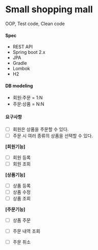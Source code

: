 # Small shopping mall

OOP, Test code, Clean code

#### Spec 
- REST API
- Spring boot 2.x
- JPA 
- Gradle 
- Lombok
- H2  

#### DB modeling
- 회원:주문 = 1:N
- 주문:상품 = N:N


#### 요구사항
- [ ] 회원은 상품을 주문할 수 있다.
- [ ] 주문 시 여러 종류의 상품을 선택할 수 있다. 

__[회원기능]__
- [ ] 회원 등록
- [ ] 회원 조회
        
__[상품기능]__ 
- [ ] 상품 등록
- [ ] 상품 수정
- [ ] 상품 조회

__[주문기능]__
- [ ] 상품 주문
- [ ] 주문 내역 조회
- [ ] 주문 취소

